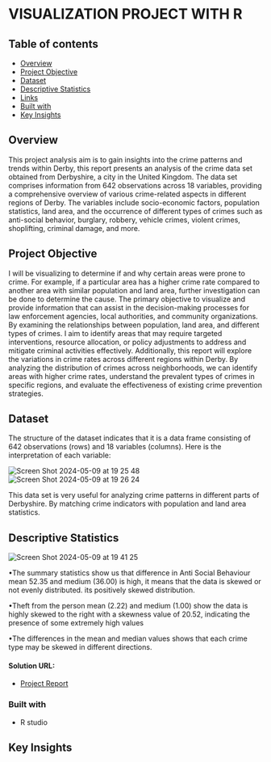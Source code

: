 # VISUALIZATION PROJECT WITH R

## Table of contents

- [Overview](#overview)
- [Project Objective](#project-objective)
- [Dataset](#dataset)
- [Descriptive Statistics](#descriptive-statistics)
- [Links](#Solution-URL)
- [Built with](#built-with)
- [Key Insights](#key-insights)


## Overview
This project analysis aim is to gain insights into the crime patterns and trends within Derby, this report presents an analysis of the crime data set obtained from Derbyshire, a city in the United Kingdom. The data set comprises information from 642 observations across 18 variables, providing a comprehensive overview of various crime-related aspects in different regions of Derby. The variables include socio-economic factors, population statistics, land area, and the occurrence of different types of crimes such as anti-social behavior, burglary, robbery, vehicle crimes, violent crimes, shoplifting, criminal damage, and more.

## Project Objective
I will be visualizing to determine if and why certain areas were prone to crime. For example, if a particular area has a higher crime rate compared to another area with similar population and land area, further investigation can be done to determine the cause. The primary objective to visualize and provide information that can assist in the decision-making processes for law enforcement agencies, local authorities, and community organizations. By examining the relationships between population, land area, and different types of crimes. I aim to identify areas that may require targeted interventions, resource allocation, or policy adjustments to address and mitigate criminal activities effectively. Additionally, this report will explore the variations in crime rates across different regions within Derby. By analyzing the distribution of crimes across neighborhoods, we can identify areas with higher crime rates, understand the prevalent types of crimes in specific regions, and evaluate the effectiveness of existing crime prevention strategies.

## Dataset
The structure of the dataset indicates that it is a data frame consisting of 642 observations (rows) and 18 variables (columns). Here is the interpretation of each variable:

![Screen Shot 2024-05-09 at 19 25 48](https://github.com/AdedotunTemi/Reported-Crime-Portfolio-Project-Data-Visualization.R/assets/168010102/a743fde3-b407-43a8-abd1-f92def9d36ff)
![Screen Shot 2024-05-09 at 19 26 24](https://github.com/AdedotunTemi/Reported-Crime-Portfolio-Project-Data-Visualization.R/assets/168010102/924dc0e5-10a7-4afd-b847-63c53495dff6)

This data set is very useful for analyzing crime patterns in different parts of Derbyshire. By matching crime indicators with population and land area statistics. 


## Descriptive Statistics
![Screen Shot 2024-05-09 at 19 41 25](https://github.com/AdedotunTemi/Reported-Crime-Portfolio-Project-Data-Visualization.R/assets/168010102/a9606040-772c-4bf2-b214-2271856606c0)

 •The summary statistics show us that difference in Anti Social Behaviour mean 52.35 and medium (36.00) is high, it means that the data is skewed or not evenly distributed. its positively skewed distribution.
 
 •Theft from the person mean (2.22) and medium (1.00) show the data is highly skewed to the right with a skewness value of 20.52, indicating the       presence of some extremely high values

 •The differences in the mean and median values shows that each crime type may be skewed in different directions.


#### Solution URL: 

- [Project Report](https://drive.google.com/file/d/1k28MTRANEWqirJOmX6IEjA9HrrB8vHFE/view?usp=share_link)

### Built with

- R studio


## Key Insights




